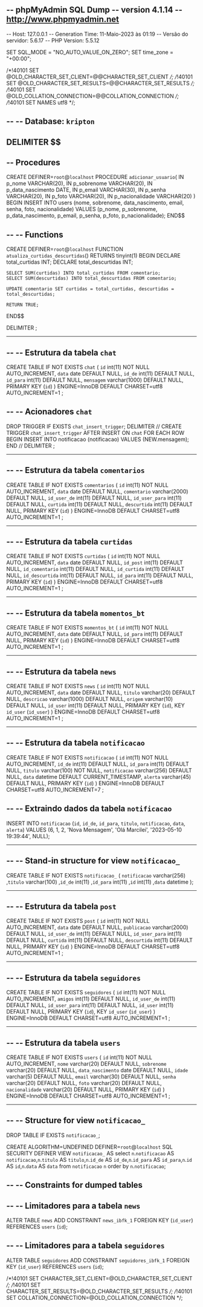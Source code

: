 -- phpMyAdmin SQL Dump
-- version 4.1.14
-- http://www.phpmyadmin.net
--
-- Host: 127.0.0.1
-- Generation Time: 11-Maio-2023 às 01:19
-- Versão do servidor: 5.6.17
-- PHP Version: 5.5.12

SET SQL_MODE = "NO_AUTO_VALUE_ON_ZERO";
SET time_zone = "+00:00";


/*!40101 SET @OLD_CHARACTER_SET_CLIENT=@@CHARACTER_SET_CLIENT */;
/*!40101 SET @OLD_CHARACTER_SET_RESULTS=@@CHARACTER_SET_RESULTS */;
/*!40101 SET @OLD_COLLATION_CONNECTION=@@COLLATION_CONNECTION */;
/*!40101 SET NAMES utf8 */;

--
-- Database: `kripton`
--

DELIMITER $$
--
-- Procedures
--
CREATE DEFINER=`root`@`localhost` PROCEDURE `adicionar_usuario`(
  IN p_nome VARCHAR(20),
  IN p_sobrenome VARCHAR(20),
  IN p_data_nascimento DATE,
  IN p_email VARCHAR(30),
  IN p_senha VARCHAR(20),
  IN p_foto VARCHAR(20),
  IN p_nacionalidade VARCHAR(20)
)
BEGIN
  INSERT INTO users (nome, sobrenome, data_nascimento, email, senha, foto, nacionalidade)
  VALUES (p_nome, p_sobrenome, p_data_nascimento, p_email, p_senha, p_foto, p_nacionalidade);
END$$

--
-- Functions
--
CREATE DEFINER=`root`@`localhost` FUNCTION `atualiza_curtidas_descurtidas`() RETURNS tinyint(1)
BEGIN
    DECLARE total_curtidas INT;
    DECLARE total_descurtidas INT;
    
    SELECT SUM(curtidas) INTO total_curtidas FROM comentario;
    SELECT SUM(descurtidas) INTO total_descurtidas FROM comentario;

    UPDATE comentario SET curtidas = total_curtidas, descurtidas = total_descurtidas;
    
    RETURN TRUE;
END$$

DELIMITER ;

-- --------------------------------------------------------

--
-- Estrutura da tabela `chat`
--

CREATE TABLE IF NOT EXISTS `chat` (
  `id` int(11) NOT NULL AUTO_INCREMENT,
  `data` date DEFAULT NULL,
  `id_de` int(11) DEFAULT NULL,
  `id_para` int(11) DEFAULT NULL,
  `mensagem` varchar(1000) DEFAULT NULL,
  PRIMARY KEY (`id`)
) ENGINE=InnoDB DEFAULT CHARSET=utf8 AUTO_INCREMENT=1 ;

--
-- Acionadores `chat`
--
DROP TRIGGER IF EXISTS `chat_insert_trigger`;
DELIMITER //
CREATE TRIGGER `chat_insert_trigger` AFTER INSERT ON `chat`
 FOR EACH ROW BEGIN
    INSERT INTO notificacao (notificacao) VALUES (NEW.mensagem);
END
//
DELIMITER ;

-- --------------------------------------------------------

--
-- Estrutura da tabela `comentarios`
--

CREATE TABLE IF NOT EXISTS `comentarios` (
  `id` int(11) NOT NULL AUTO_INCREMENT,
  `data` date DEFAULT NULL,
  `comentario` varchar(2000) DEFAULT NULL,
  `id_user_de` int(11) DEFAULT NULL,
  `id_user_para` int(11) DEFAULT NULL,
  `curtida` int(11) DEFAULT NULL,
  `descurtida` int(11) DEFAULT NULL,
  PRIMARY KEY (`id`)
) ENGINE=InnoDB DEFAULT CHARSET=utf8 AUTO_INCREMENT=1 ;

-- --------------------------------------------------------

--
-- Estrutura da tabela `curtidas`
--

CREATE TABLE IF NOT EXISTS `curtidas` (
  `id` int(11) NOT NULL AUTO_INCREMENT,
  `data` date DEFAULT NULL,
  `id_post` int(11) DEFAULT NULL,
  `id_comentario` int(11) DEFAULT NULL,
  `id_curtida` int(11) DEFAULT NULL,
  `id_descurtida` int(11) DEFAULT NULL,
  `id_para` int(11) DEFAULT NULL,
  PRIMARY KEY (`id`)
) ENGINE=InnoDB DEFAULT CHARSET=utf8 AUTO_INCREMENT=1 ;

-- --------------------------------------------------------

--
-- Estrutura da tabela `momentos_bt`
--

CREATE TABLE IF NOT EXISTS `momentos_bt` (
  `id` int(11) NOT NULL AUTO_INCREMENT,
  `data` date DEFAULT NULL,
  `id_para` int(11) DEFAULT NULL,
  PRIMARY KEY (`id`)
) ENGINE=InnoDB DEFAULT CHARSET=utf8 AUTO_INCREMENT=1 ;

-- --------------------------------------------------------

--
-- Estrutura da tabela `news`
--

CREATE TABLE IF NOT EXISTS `news` (
  `id` int(11) NOT NULL AUTO_INCREMENT,
  `data` date DEFAULT NULL,
  `titulo` varchar(20) DEFAULT NULL,
  `descricao` varchar(1000) DEFAULT NULL,
  `origem` varchar(10) DEFAULT NULL,
  `id_user` int(11) DEFAULT NULL,
  PRIMARY KEY (`id`),
  KEY `id_user` (`id_user`)
) ENGINE=InnoDB DEFAULT CHARSET=utf8 AUTO_INCREMENT=1 ;

-- --------------------------------------------------------

--
-- Estrutura da tabela `notificacao`
--

CREATE TABLE IF NOT EXISTS `notificacao` (
  `id` int(11) NOT NULL AUTO_INCREMENT,
  `id_de` int(11) DEFAULT NULL,
  `id_para` int(11) DEFAULT NULL,
  `titulo` varchar(100) NOT NULL,
  `notificacao` varchar(256) DEFAULT NULL,
  `data` datetime DEFAULT CURRENT_TIMESTAMP,
  `alerta` varchar(45) DEFAULT NULL,
  PRIMARY KEY (`id`)
) ENGINE=InnoDB  DEFAULT CHARSET=utf8 AUTO_INCREMENT=7 ;

--
-- Extraindo dados da tabela `notificacao`
--

INSERT INTO `notificacao` (`id`, `id_de`, `id_para`, `titulo`, `notificacao`, `data`, `alerta`) VALUES
(6, 1, 2, 'Nova Mensagem', 'Olá Marcilei', '2023-05-10 19:39:44', NULL);

-- --------------------------------------------------------

--
-- Stand-in structure for view `notificacao_`
--
CREATE TABLE IF NOT EXISTS `notificacao_` (
`notificacao` varchar(256)
,`titulo` varchar(100)
,`id_de` int(11)
,`id_para` int(11)
,`id` int(11)
,`data` datetime
);
-- --------------------------------------------------------

--
-- Estrutura da tabela `post`
--

CREATE TABLE IF NOT EXISTS `post` (
  `id` int(11) NOT NULL AUTO_INCREMENT,
  `data` date DEFAULT NULL,
  `publicacao` varchar(2000) DEFAULT NULL,
  `id_user_de` int(11) DEFAULT NULL,
  `id_user_para` int(11) DEFAULT NULL,
  `curtida` int(11) DEFAULT NULL,
  `descurtida` int(11) DEFAULT NULL,
  PRIMARY KEY (`id`)
) ENGINE=InnoDB DEFAULT CHARSET=utf8 AUTO_INCREMENT=1 ;

-- --------------------------------------------------------

--
-- Estrutura da tabela `seguidores`
--

CREATE TABLE IF NOT EXISTS `seguidores` (
  `id` int(11) NOT NULL AUTO_INCREMENT,
  `amigos` int(11) DEFAULT NULL,
  `id_user_de` int(11) DEFAULT NULL,
  `id_user_para` int(11) DEFAULT NULL,
  `id_user` int(11) DEFAULT NULL,
  PRIMARY KEY (`id`),
  KEY `id_user` (`id_user`)
) ENGINE=InnoDB DEFAULT CHARSET=utf8 AUTO_INCREMENT=1 ;

-- --------------------------------------------------------

--
-- Estrutura da tabela `users`
--

CREATE TABLE IF NOT EXISTS `users` (
  `id` int(11) NOT NULL AUTO_INCREMENT,
  `nome` varchar(20) DEFAULT NULL,
  `sobrenome` varchar(20) DEFAULT NULL,
  `data_nascimento` date DEFAULT NULL,
  `idade` varchar(5) DEFAULT NULL,
  `email` varchar(30) DEFAULT NULL,
  `senha` varchar(20) DEFAULT NULL,
  `foto` varchar(20) DEFAULT NULL,
  `nacionalidade` varchar(20) DEFAULT NULL,
  PRIMARY KEY (`id`)
) ENGINE=InnoDB DEFAULT CHARSET=utf8 AUTO_INCREMENT=1 ;

-- --------------------------------------------------------

--
-- Structure for view `notificacao_`
--
DROP TABLE IF EXISTS `notificacao_`;

CREATE ALGORITHM=UNDEFINED DEFINER=`root`@`localhost` SQL SECURITY DEFINER VIEW `notificacao_` AS select `n`.`notificacao` AS `notificacao`,`n`.`titulo` AS `titulo`,`n`.`id_de` AS `id_de`,`n`.`id_para` AS `id_para`,`n`.`id` AS `id`,`n`.`data` AS `data` from `notificacao` `n` order by `n`.`notificacao`;

--
-- Constraints for dumped tables
--

--
-- Limitadores para a tabela `news`
--
ALTER TABLE `news`
  ADD CONSTRAINT `news_ibfk_1` FOREIGN KEY (`id_user`) REFERENCES `users` (`id`);

--
-- Limitadores para a tabela `seguidores`
--
ALTER TABLE `seguidores`
  ADD CONSTRAINT `seguidores_ibfk_1` FOREIGN KEY (`id_user`) REFERENCES `users` (`id`);

/*!40101 SET CHARACTER_SET_CLIENT=@OLD_CHARACTER_SET_CLIENT */;
/*!40101 SET CHARACTER_SET_RESULTS=@OLD_CHARACTER_SET_RESULTS */;
/*!40101 SET COLLATION_CONNECTION=@OLD_COLLATION_CONNECTION */;
